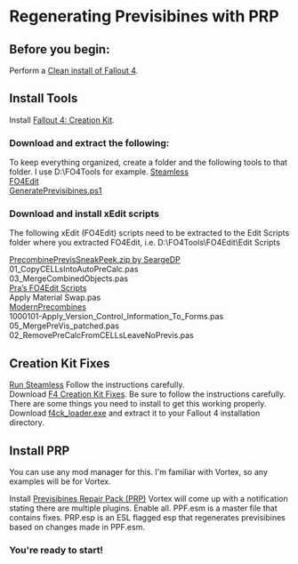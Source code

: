 # Regenerating Previsibines with PRP

## Before you begin:

Perform a [Clean install of Fallout 4](https://github.com/Aurelianis/PRPPatchingScript/blob/main/MANUAL-FO4CleanInstall.md).

## Install Tools

Install [Fallout 4: Creation Kit](https://github.com/Aurelianis/PRPPatchingScript/blob/main/MANUAL-InstallCreationKit.md).

### Download and extract the following:

To keep everything organized, create a folder and the following tools to that folder. I use D:\FO4Tools for example.
[Steamless](https://github.com/atom0s/Steamless/releases/tag/v3.1.0.0)<br>
[FO4Edit](https://www.nexusmods.com/fallout4/mods/2737)<br>
[GeneratePrevisibines.ps1](https://github.com/Aurelianis/PRPPatchingScript/blob/main/GeneratePrevisibines.ps1)

### Download and install xEdit scripts

The following xEdit (FO4Edit) scripts need to be extracted to the Edit Scripts folder where you extracted FO4Edit, i.e. D:\FO4Tools\FO4Edit\Edit Scripts

[PrecombinePrevisSneakPeek.zip by SeargeDP](https://forums.nexusmods.com/index.php?/topic/5522717-fallout-4-optimization-and-performance-systems-explained/page-52#entry100828598)<br>
01_CopyCELLsIntoAutoPreCalc.pas<br>
03_MergeCombinedObjects.pas<br>
[Pra’s FO4Edit Scripts](https://www.nexusmods.com/fallout4/mods/28898)<br>
Apply Material Swap.pas<br>
[ModernPrecombines](https://github.com/Diskmaster/ModernPrecombines/tree/main/scripts)<br>
1000101-Apply_Version_Control_Information_To_Forms.pas<br>
05_MergePreVis_patched.pas<br>
02_RemovePreCalcFromCELLsLeaveNoPrevis.pas<br>

## Creation Kit Fixes

[Run Steamless](https://github.com/Aurelianis/PRPPatchingScript/blob/main/MANUAL-RunSteamless.md) Follow the instructions carefully.<br>
Download [F4 Creation Kit Fixes](https://www.nexusmods.com/fallout4/mods/51165). Be sure to follow the instructions carefully. There are some things you need to install to get this working properly.<br>
Download [f4ck_loader.exe](https://github.com/Perchik71/Fallout4Test/releases/download/1.6/f4ck_loader.7z) and extract it to your Fallout 4 installation directory.

## Install PRP

You can use any mod manager for this. I'm familiar with Vortex, so any examples will be for Vortex.

Install [Previsibines Repair Pack (PRP)](https://www.nexusmods.com/fallout4/mods/46403) Vortex will come up with a notification stating there are multiple plugins. Enable all. PPF.esm is a master file that contains fixes. PRP.esp is an ESL flagged esp that regenerates previsibines based on changes made in PPF.esm.<br> 


### You're ready to start!
